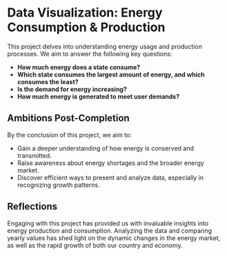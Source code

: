 # Data Visualization: Energy Consumption & Production

This project delves into understanding energy usage and production processes. We aim to answer the following key questions:

- **How much energy does a state consume?**
- **Which state consumes the largest amount of energy, and which consumes the least?**
- **Is the demand for energy increasing?**
- **How much energy is generated to meet user demands?**

## Ambitions Post-Completion

By the conclusion of this project, we aim to:

- Gain a deeper understanding of how energy is conserved and transmitted.
- Raise awareness about energy shortages and the broader energy market.
- Discover efficient ways to present and analyze data, especially in recognizing growth patterns.

## Reflections

Engaging with this project has provided us with invaluable insights into energy production and consumption. Analyzing the data and comparing yearly values has shed light on the dynamic changes in the energy market, as well as the rapid growth of both our country and economy.
